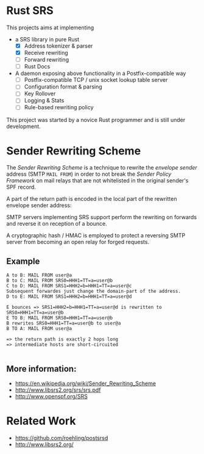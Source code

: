 # Rust SRS

This projects aims at implementing

* a SRS library in pure Rust
    - [x] Address tokenizer & parser
    - [x] Receive rewriting
    - [ ] Forward rewriting
    - [ ] Rust Docs
* A daemon exposing above functionality in a Postfix-compatible way
    - [ ] Postfix-compatible TCP / unix socket lookup table server
    - [ ] Configuration format & parsing
    - [ ] Key Rollover
    - [ ] Logging & Stats
    - [ ] Rule-based rewriting policy

This project was started by a novice Rust programmer and is still under development.

# Sender Rewriting Scheme

The *Sender Rewriting Scheme* is a technique to rewrite the *envelope sender* address
(SMTP `MAIL FROM`) in order to not break the *Sender Policy Framework* on mail relays
that are not whitelisted in the original sender's SPF record.

A part of the return path is encoded in the local part of the rewritten envelope
sender address:

SMTP servers implementing SRS support perform the rewriting on forwards and reverse
it on reception of a bounce.

A cryptographic hash / HMAC is employed to protect a reversing SMTP server from
becoming an open relay for forged requests.

## Example
```
A to B: MAIL FROM user@a
B to C: MAIL FROM SRS0=HHH1=TT=a=user@b
C to D: MAIL FROM SRS1=HHH2=b=HHH1=TT=a=user@c
Subsequent forwardes just change the domain-part of the address.
D to E: MAIL FROM SRS1=HHH2=b=HHH1=TT=a=user@d

E bounces => SRS1=HHH2=b=HHH1=TT=a=user@d is rewritten to SRS0=HHH1=TT=a=user@b
E TO B: MAIL FROM SRS0=HHH1=TT=a=user@b
B rewrites SRS0=HHH1=TT=a=user@b to user@a
B TO A: MAIL FROM user@a

=> the return path is exactly 2 hops long
=> intermediate hosts are short-circuited
 
```

## More information:

* https://en.wikipedia.org/wiki/Sender_Rewriting_Scheme
* http://www.libsrs2.org/srs/srs.pdf
* http://www.openspf.org/SRS

# Related Work

* https://github.com/roehling/postsrsd
* http://www.libsrs2.org/

